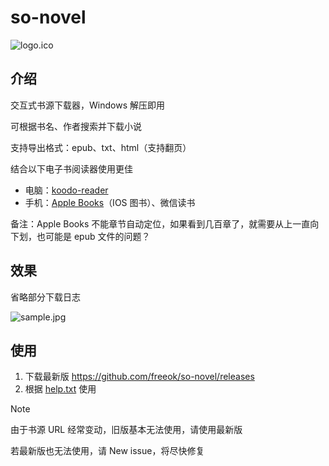 # so-novel

![logo.ico](assets/logo.ico)

## 介绍

交互式书源下载器，Windows 解压即用

可根据书名、作者搜索并下载小说

支持导出格式：epub、txt、html（支持翻页）

结合以下电子书阅读器使用更佳
- 电脑：[koodo-reader](https://www.koodoreader.com/zh)
- 手机：[Apple Books](https://www.apple.com/apple-books/)（IOS 图书）、微信读书

备注：Apple Books 不能章节自动定位，如果看到几百章了，就需要从上一直向下划，也可能是 epub 文件的问题？

## 效果

省略部分下载日志

![sample.jpg](assets%2Fsample.jpg)

## 使用

1. 下载最新版 https://github.com/freeok/so-novel/releases
2. 根据 [help.txt](input%2Fhelp.txt) 使用

> [!NOTE]
>
> 由于书源 URL 经常变动，旧版基本无法使用，请使用最新版
>
> 若最新版也无法使用，请 New issue，将尽快修复